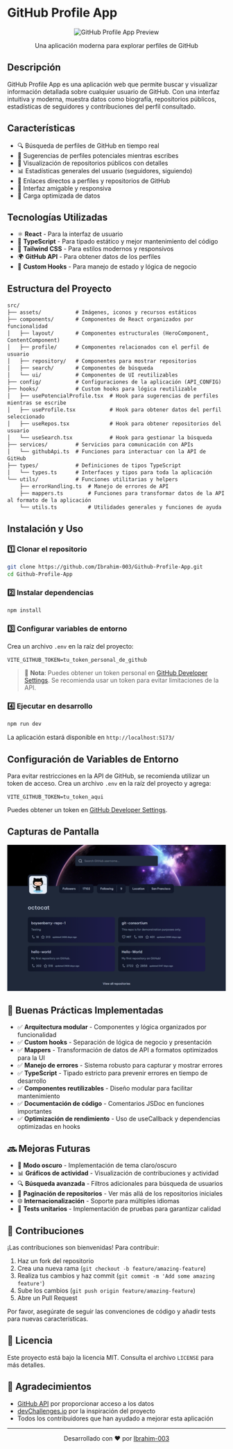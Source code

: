 # GitHub Profile App

<div align="center">
  <img src="./src/assets/images/desktop-preview.avif" alt="GitHub Profile App Preview" width="600">
  <p>Una aplicación moderna para explorar perfiles de GitHub</p>
</div>

## Descripción
GitHub Profile App es una aplicación web que permite buscar y visualizar información detallada sobre cualquier usuario de GitHub. Con una interfaz intuitiva y moderna, muestra datos como biografía, repositorios públicos, estadísticas de seguidores y contribuciones del perfil consultado.

## Características
- 🔍 Búsqueda de perfiles de GitHub en tiempo real
- 👥 Sugerencias de perfiles potenciales mientras escribes
- 📂 Visualización de repositorios públicos con detalles
- 📊 Estadísticas generales del usuario (seguidores, siguiendo)
- 🔗 Enlaces directos a perfiles y repositorios de GitHub
- 🎨 Interfaz amigable y responsiva
- 🚀 Carga optimizada de datos

## Tecnologías Utilizadas
- ⚛️ **React** - Para la interfaz de usuario
- 📝 **TypeScript** - Para tipado estático y mejor mantenimiento del código
- 💅 **Tailwind CSS** - Para estilos modernos y responsivos
- 🌍 **GitHub API** - Para obtener datos de los perfiles
- 🔄 **Custom Hooks** - Para manejo de estado y lógica de negocio

## Estructura del Proyecto
```
src/
├── assets/           # Imágenes, iconos y recursos estáticos
├── components/       # Componentes de React organizados por funcionalidad
│   ├── layout/       # Componentes estructurales (HeroComponent, ContentComponent)
│   ├── profile/      # Componentes relacionados con el perfil de usuario
│   ├── repository/   # Componentes para mostrar repositorios
│   ├── search/       # Componentes de búsqueda
│   └── ui/           # Componentes de UI reutilizables
├── config/           # Configuraciones de la aplicación (API_CONFIG)
├── hooks/            # Custom hooks para lógica reutilizable
│   ├── usePotencialProfile.tsx  # Hook para sugerencias de perfiles mientras se escribe
│   ├── useProfile.tsx           # Hook para obtener datos del perfil seleccionado
│   ├── useRepos.tsx             # Hook para obtener repositorios del usuario
│   └── useSearch.tsx            # Hook para gestionar la búsqueda
├── services/         # Servicios para comunicación con APIs
│   └── githubApi.ts  # Funciones para interactuar con la API de GitHub
├── types/            # Definiciones de tipos TypeScript
│   └── types.ts      # Interfaces y tipos para toda la aplicación
└── utils/            # Funciones utilitarias y helpers
    ├── errorHandling.ts  # Manejo de errores de API
    ├── mappers.ts        # Funciones para transformar datos de la API al formato de la aplicación
    └── utils.ts          # Utilidades generales y funciones de ayuda
```

## Instalación y Uso
### 1️⃣ Clonar el repositorio
```bash
git clone https://github.com/Ibrahim-003/Github-Profile-App.git
cd Github-Profile-App
```

### 2️⃣ Instalar dependencias
```bash
npm install
```

### 3️⃣ Configurar variables de entorno
Crea un archivo `.env` en la raíz del proyecto:
```env
VITE_GITHUB_TOKEN=tu_token_personal_de_github
```
> 📝 **Nota**: Puedes obtener un token personal en [GitHub Developer Settings](https://github.com/settings/tokens). Se recomienda usar un token para evitar limitaciones de la API.

### 4️⃣ Ejecutar en desarrollo
```bash
npm run dev
```
La aplicación estará disponible en `http://localhost:5173/`

## Configuración de Variables de Entorno
Para evitar restricciones en la API de GitHub, se recomienda utilizar un token de acceso. Crea un archivo `.env` en la raíz del proyecto y agrega:
```env
VITE_GITHUB_TOKEN=tu_token_aqui
```
Puedes obtener un token en [GitHub Developer Settings](https://github.com/settings/tokens).

## Capturas de Pantalla
![Vista Previa](./src/assets/images/desktop-preview.webp)

## 🧪 Buenas Prácticas Implementadas
- ✅ **Arquitectura modular** - Componentes y lógica organizados por funcionalidad
- ✅ **Custom hooks** - Separación de lógica de negocio y presentación
- ✅ **Mappers** - Transformación de datos de API a formatos optimizados para la UI
- ✅ **Manejo de errores** - Sistema robusto para capturar y mostrar errores
- ✅ **TypeScript** - Tipado estricto para prevenir errores en tiempo de desarrollo
- ✅ **Componentes reutilizables** - Diseño modular para facilitar mantenimiento
- ✅ **Documentación de código** - Comentarios JSDoc en funciones importantes
- ✅ **Optimización de rendimiento** - Uso de useCallback y dependencias optimizadas en hooks

## 🔜 Mejoras Futuras
- 📱 **Modo oscuro** - Implementación de tema claro/oscuro
- 📊 **Gráficos de actividad** - Visualización de contribuciones y actividad
- 🔍 **Búsqueda avanzada** - Filtros adicionales para búsqueda de usuarios
- 📂 **Paginación de repositorios** - Ver más allá de los repositorios iniciales
- 🌐 **Internacionalización** - Soporte para múltiples idiomas
- 🧪 **Tests unitarios** - Implementación de pruebas para garantizar calidad

## 👥 Contribuciones
¡Las contribuciones son bienvenidas! Para contribuir:

1. Haz un fork del repositorio
2. Crea una nueva rama (`git checkout -b feature/amazing-feature`)
3. Realiza tus cambios y haz commit (`git commit -m 'Add some amazing feature'`)
4. Sube los cambios (`git push origin feature/amazing-feature`)
5. Abre un Pull Request

Por favor, asegúrate de seguir las convenciones de código y añadir tests para nuevas características.

## 📄 Licencia
Este proyecto está bajo la licencia MIT. Consulta el archivo `LICENSE` para más detalles.

## 🙏 Agradecimientos
- [GitHub API](https://docs.github.com/en/rest) por proporcionar acceso a los datos
- [devChallenges.io](https://devchallenges.io/) por la inspiración del proyecto
- Todos los contribuidores que han ayudado a mejorar esta aplicación

---

<div align="center">
  <p>Desarrollado con ❤️ por <a href="https://github.com/Ibrahim-003">Ibrahim-003</a></p>
</div>
